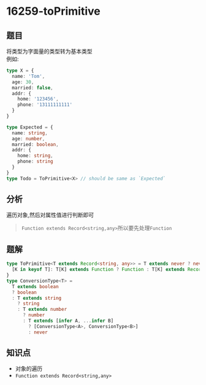# 16259-toPrimitive
## 题目
将类型为字面量的类型转为基本类型  
例如:
```ts
type X = {
  name: 'Tom',
  age: 30,
  married: false,
  addr: {
    home: '123456',
    phone: '13111111111'
  }
}

type Expected = {
  name: string,
  age: number,
  married: boolean,
  addr: {
    home: string,
    phone: string
  }
}
type Todo = ToPrimitive<X> // should be same as `Expected`
```
## 分析
遍历对象,然后对属性值进行判断即可  
> `Function extends Record<string,any>`所以要先处理`Function`
## 题解
```ts
type ToPrimitive<T extends Record<string, any>> = T extends never ? never : {
  [K in keyof T]: T[K] extends Function ? Function : T[K] extends Record<string, any> ? ToPrimitive<T[K]> : ConversionType<T[K]>
}
type ConversionType<T> =
  T extends boolean
  ? boolean
  : T extends string
    ? string
    : T extends number
      ? number
      : T extends [infer A, ...infer B]
        ? [ConversionType<A>, ConversionType<B>]
        : never
```
## 知识点
- 对象的遍历
- `Function extends Record<string,any>`